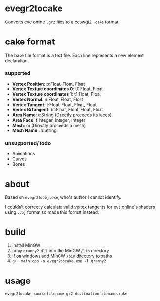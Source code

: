 # evegr2tocake
Converts eve online `.gr2` files to a ccpwgl2 `.cake` format. 

# cake format
The base file format is a text file.
Each line represents a new element declaration.

### supported
* **Vertex Position**: p:Float, Float, Float
* **Vertex Texture coordinates 0**: t0:Float, Float
* **Vertex Texture coordinates 1**: t1:Float, Float
* **Vertex Normal**: n:Float, Float, Float
* **Vertex Tangent**: t:Float, Float, Float, Float
* **Vertex BiTangent**: bt:Float, Float, Float, Float
* **Area Name**: a:String (Directly proceeds its faces)
* **Area Face**: f:Integer, Integer, Integer
* **Mesh**: m (Directly proceeds a mesh)
* **Mesh Name** : n:String

### unsupported/ todo
- Animations
- Curves
- Bones

# about
Based on `evegr2toobj.exe`, who's author I cannot identify.

I couldn't correctly calculate valid vertex tangents for eve online's shaders using `.obj` format so made this format instead.

# build
1. install MinGW
2. copy `granny2.dll` into the MinGW `/lib` directory
3. if on windows add MinGW `/bin` directory to paths
4. `g++ main.cpp -o evegr2tocake.exe -l granny2` 

# usage
`evegr2tocake sourcefilename.gr2 destinationfilename.cake`
